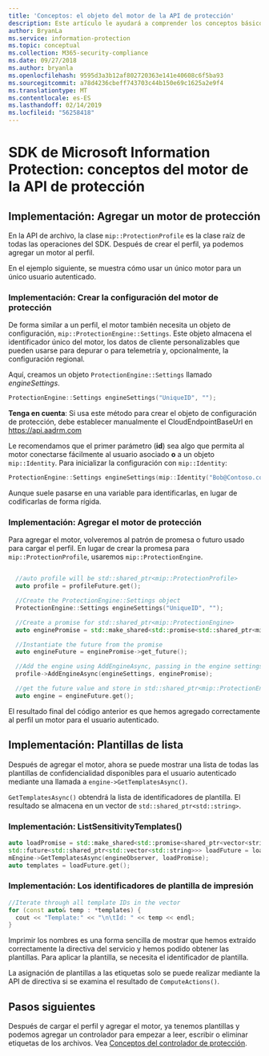 ```yaml
---
title: 'Conceptos: el objeto del motor de la API de protección'
description: Este artículo le ayudará a comprender los conceptos básicos sobre el objeto del motor de protección que se crea durante la inicialización de aplicaciones.
author: BryanLa
ms.service: information-protection
ms.topic: conceptual
ms.collection: M365-security-compliance
ms.date: 09/27/2018
ms.author: bryanla
ms.openlocfilehash: 9595d3a3b12af802720363e141e40608c6f5ba93
ms.sourcegitcommit: a78d4236cbeff743703c44b150e69c1625a2e9f4
ms.translationtype: MT
ms.contentlocale: es-ES
ms.lasthandoff: 02/14/2019
ms.locfileid: "56258418"
---
```

# <a name="microsoft-information-protection-sdk---protection-api-engine-concepts"></a>SDK de Microsoft Information Protection: conceptos del motor de la API de protección

## <a name="implementation-add-a-protection-engine"></a>Implementación: Agregar un motor de protección

En la API de archivo, la clase `mip::ProtectionProfile` es la clase raíz de todas las operaciones del SDK. Después de crear el perfil, ya podemos agregar un motor al perfil.

En el ejemplo siguiente, se muestra cómo usar un único motor para un único usuario autenticado.

### <a name="implementation-create-protection-engine-settings"></a>Implementación: Crear la configuración del motor de protección

De forma similar a un perfil, el motor también necesita un objeto de configuración, `mip::ProtectionEngine::Settings`. Este objeto almacena el identificador único del motor, los datos de cliente personalizables que pueden usarse para depurar o para telemetría y, opcionalmente, la configuración regional.

Aquí, creamos un objeto `ProtectionEngine::Settings` llamado *engineSettings*. 

```cpp
ProtectionEngine::Settings engineSettings("UniqueID", "");
```

**Tenga en cuenta**: Si usa este método para crear el objeto de configuración de protección, debe establecer manualmente el CloudEndpointBaseUrl en https://api.aadrm.com

Le recomendamos que el primer parámetro (**id**) sea algo que permita al motor conectarse fácilmente al usuario asociado **o** a un objeto `mip::Identity`. Para inicializar la configuración con `mip::Identity`:

```cpp
ProtectionEngine::Settings engineSettings(mip::Identity("Bob@Contoso.com", "");
```

Aunque suele pasarse en una variable para identificarlas, en lugar de codificarlas de forma rígida.

### <a name="implementation-add-the-protection-engine"></a>Implementación: Agregar el motor de protección

Para agregar el motor, volveremos al patrón de promesa o futuro usado para cargar el perfil. En lugar de crear la promesa para `mip::ProtectionProfile`, usaremos `mip::ProtectionEngine`.

```cpp

  //auto profile will be std::shared_ptr<mip::ProtectionProfile>
  auto profile = profileFuture.get();

  //Create the ProtectionEngine::Settings object
  ProtectionEngine::Settings engineSettings("UniqueID", "");

  //Create a promise for std::shared_ptr<mip::ProtectionEngine>
  auto enginePromise = std::make_shared<std::promise<std::shared_ptr<mip::ProtectionEngine>>>();

  //Instantiate the future from the promise
  auto engineFuture = enginePromise->get_future();

  //Add the engine using AddEngineAsync, passing in the engine settings and the promise
  profile->AddEngineAsync(engineSettings, enginePromise);

  //get the future value and store in std::shared_ptr<mip::ProtectionEngine>
  auto engine = engineFuture.get();
```

El resultado final del código anterior es que hemos agregado correctamente al perfil un motor para el usuario autenticado.

## <a name="implementation-list-templates"></a>Implementación: Plantillas de lista

Después de agregar el motor, ahora se puede mostrar una lista de todas las plantillas de confidencialidad disponibles para el usuario autenticado mediante una llamada a `engine->GetTemplatesAsync()`. 

`GetTemplatesAsync()` obtendrá la lista de identificadores de plantilla. El resultado se almacena en un vector de `std::shared_ptr<std::string>`.

### <a name="implementation-listsensitivitytemplates"></a>Implementación: ListSensitivityTemplates()

```cpp
auto loadPromise = std::make_shared<std::promise<shared_ptr<vector<string>>>>();
std::future<std::shared_ptr<std::vector<std::string>>> loadFuture = loadPromise->get_future();
mEngine->GetTemplatesAsync(engineObserver, loadPromise);
auto templates = loadFuture.get();
```

### <a name="implementation-print-the-template-ids"></a>Implementación: Los identificadores de plantilla de impresión

```cpp
//Iterate through all template IDs in the vector
for (const auto& temp : *templates) {
  cout << "Template:" << "\n\tId: " << temp << endl;
}
```

Imprimir los nombres es una forma sencilla de mostrar que hemos extraído correctamente la directiva del servicio y hemos podido obtener las plantillas. Para aplicar la plantilla, se necesita el identificador de plantilla.

La asignación de plantillas a las etiquetas solo se puede realizar mediante la API de directiva si se examina el resultado de `ComputeActions()`.

## <a name="next-steps"></a>Pasos siguientes

Después de cargar el perfil y agregar el motor, ya tenemos plantillas y podemos agregar un controlador para empezar a leer, escribir o eliminar etiquetas de los archivos. Vea [Conceptos del controlador de protección](concept-handler-protection-cpp.md).
